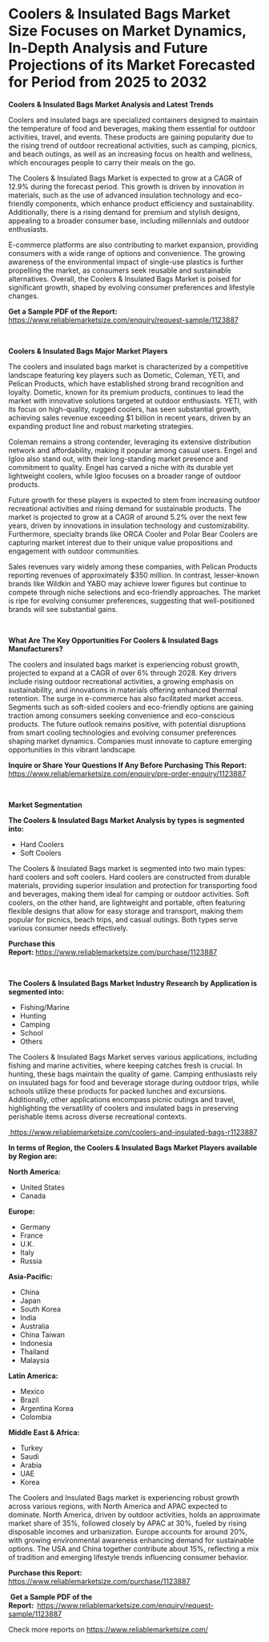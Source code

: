 <p><h1>Coolers & Insulated Bags Market Size Focuses on Market Dynamics, In-Depth Analysis and Future Projections of its Market Forecasted for Period from 2025 to 2032</h1></p><p><strong>Coolers & Insulated Bags Market Analysis and Latest Trends</strong></p>
<p><p>Coolers and insulated bags are specialized containers designed to maintain the temperature of food and beverages, making them essential for outdoor activities, travel, and events. These products are gaining popularity due to the rising trend of outdoor recreational activities, such as camping, picnics, and beach outings, as well as an increasing focus on health and wellness, which encourages people to carry their meals on the go.</p><p>The Coolers & Insulated Bags Market is expected to grow at a CAGR of 12.9% during the forecast period. This growth is driven by innovation in materials, such as the use of advanced insulation technology and eco-friendly components, which enhance product efficiency and sustainability. Additionally, there is a rising demand for premium and stylish designs, appealing to a broader consumer base, including millennials and outdoor enthusiasts.</p><p>E-commerce platforms are also contributing to market expansion, providing consumers with a wide range of options and convenience. The growing awareness of the environmental impact of single-use plastics is further propelling the market, as consumers seek reusable and sustainable alternatives. Overall, the Coolers & Insulated Bags Market is poised for significant growth, shaped by evolving consumer preferences and lifestyle changes.</p></p>
<p><strong>Get a Sample PDF of the Report:&nbsp;</strong> <a href="https://www.reliablemarketsize.com/enquiry/request-sample/1123887?utm_campaign=1131&utm_medium=2&utm_source=Github&utm_content=ia&utm_term=18022025&utm_id=coolers-insulated-bags">https://www.reliablemarketsize.com/enquiry/request-sample/1123887</a></p>
<p>&nbsp;</p>
<p><strong>Coolers & Insulated Bags Major Market Players</strong></p>
<p><p>The coolers and insulated bags market is characterized by a competitive landscape featuring key players such as Dometic, Coleman, YETI, and Pelican Products, which have established strong brand recognition and loyalty. Dometic, known for its premium products, continues to lead the market with innovative solutions targeted at outdoor enthusiasts. YETI, with its focus on high-quality, rugged coolers, has seen substantial growth, achieving sales revenue exceeding $1 billion in recent years, driven by an expanding product line and robust marketing strategies.</p><p>Coleman remains a strong contender, leveraging its extensive distribution network and affordability, making it popular among casual users. Engel and Igloo also stand out, with their long-standing market presence and commitment to quality. Engel has carved a niche with its durable yet lightweight coolers, while Igloo focuses on a broader range of outdoor products.</p><p>Future growth for these players is expected to stem from increasing outdoor recreational activities and rising demand for sustainable products. The market is projected to grow at a CAGR of around 5.2% over the next few years, driven by innovations in insulation technology and customizability. Furthermore, specialty brands like ORCA Cooler and Polar Bear Coolers are capturing market interest due to their unique value propositions and engagement with outdoor communities.</p><p>Sales revenues vary widely among these companies, with Pelican Products reporting revenues of approximately $350 million. In contrast, lesser-known brands like Wildkin and YABO may achieve lower figures but continue to compete through niche selections and eco-friendly approaches. The market is ripe for evolving consumer preferences, suggesting that well-positioned brands will see substantial gains.</p></p>
<p>&nbsp;</p>
<p><strong>What Are The Key Opportunities For Coolers & Insulated Bags Manufacturers?</strong></p>
<p><p>The coolers and insulated bags market is experiencing robust growth, projected to expand at a CAGR of over 6% through 2028. Key drivers include rising outdoor recreational activities, a growing emphasis on sustainability, and innovations in materials offering enhanced thermal retention. The surge in e-commerce has also facilitated market access. Segments such as soft-sided coolers and eco-friendly options are gaining traction among consumers seeking convenience and eco-conscious products. The future outlook remains positive, with potential disruptions from smart cooling technologies and evolving consumer preferences shaping market dynamics. Companies must innovate to capture emerging opportunities in this vibrant landscape.</p></p>
<p><strong>Inquire or Share Your Questions If Any Before Purchasing This Report:</strong> <a href="https://www.reliablemarketsize.com/enquiry/pre-order-enquiry/1123887?utm_campaign=1131&utm_medium=2&utm_source=Github&utm_content=ia&utm_term=18022025&utm_id=coolers-insulated-bags">https://www.reliablemarketsize.com/enquiry/pre-order-enquiry/1123887</a></p>
<p>&nbsp;</p>
<p><strong>Market Segmentation</strong></p>
<p><strong>The Coolers & Insulated Bags Market Analysis by types is segmented into:</strong></p>
<p><ul><li>Hard Coolers</li><li>Soft Coolers</li></ul></p>
<p><p>The Coolers & Insulated Bags market is segmented into two main types: hard coolers and soft coolers. Hard coolers are constructed from durable materials, providing superior insulation and protection for transporting food and beverages, making them ideal for camping or outdoor activities. Soft coolers, on the other hand, are lightweight and portable, often featuring flexible designs that allow for easy storage and transport, making them popular for picnics, beach trips, and casual outings. Both types serve various consumer needs effectively.</p></p>
<p><strong>Purchase this Report:&nbsp;</strong><a href="https://www.reliablemarketsize.com/purchase/1123887?utm_campaign=1131&utm_medium=2&utm_source=Github&utm_content=ia&utm_term=18022025&utm_id=coolers-insulated-bags">https://www.reliablemarketsize.com/purchase/1123887</a></p>
<p>&nbsp;</p>
<p><strong>The Coolers & Insulated Bags Market Industry Research by Application is segmented into:</strong></p>
<p><ul><li>Fishing/Marine</li><li>Hunting</li><li>Camping</li><li>School</li><li>Others</li></ul></p>
<p><p>The Coolers & Insulated Bags Market serves various applications, including fishing and marine activities, where keeping catches fresh is crucial. In hunting, these bags maintain the quality of game. Camping enthusiasts rely on insulated bags for food and beverage storage during outdoor trips, while schools utilize these products for packed lunches and excursions. Additionally, other applications encompass picnic outings and travel, highlighting the versatility of coolers and insulated bags in preserving perishable items across diverse recreational contexts.</p></p>
<p><a href="https://www.reliablemarketsize.com/coolers-and-insulated-bags-r1123887?utm_campaign=1131&utm_medium=2&utm_source=Github&utm_content=ia&utm_term=18022025&utm_id=coolers-insulated-bags">&nbsp;https://www.reliablemarketsize.com/coolers-and-insulated-bags-r1123887</a></p>
<p><strong>In terms of Region, the Coolers & Insulated Bags Market Players available by Region are:</strong></p>
<p>
    <p> <strong> North America: </strong>
        <ul>
            <li>United States</li>
            <li>Canada</li>
        </ul>
        </p> 
    <p> <strong> Europe: </strong>
        <ul>
            <li>Germany</li>
            <li>France</li>
            <li>U.K.</li>
            <li>Italy</li>
            <li>Russia</li>
        </ul>
        </p> 
    <p> <strong> Asia-Pacific: </strong>
        <ul>
            <li>China</li>
            <li>Japan</li>
            <li>South Korea</li>
            <li>India</li>
            <li>Australia</li>
            <li>China Taiwan</li>
            <li>Indonesia</li>
            <li>Thailand</li>
            <li>Malaysia</li>
        </ul>
        </p> 
    <p> <strong> Latin America: </strong>
        <ul>
            <li>Mexico</li>
            <li>Brazil</li>
            <li>Argentina Korea</li>
            <li>Colombia</li>
        </ul>
        </p> 
    <p> <strong> Middle East & Africa: </strong>
        <ul>
            <li>Turkey</li>
            <li>Saudi</li>
            <li>Arabia</li>
            <li>UAE</li>
            <li>Korea</li>
        </ul>
    </p>
    </p>
<p><p>The Coolers and Insulated Bags market is experiencing robust growth across various regions, with North America and APAC expected to dominate. North America, driven by outdoor activities, holds an approximate market share of 35%, followed closely by APAC at 30%, fueled by rising disposable incomes and urbanization. Europe accounts for around 20%, with growing environmental awareness enhancing demand for sustainable options. The USA and China together contribute about 15%, reflecting a mix of tradition and emerging lifestyle trends influencing consumer behavior.</p></p>
<p><strong>Purchase this Report: </strong><a href="https://www.reliablemarketsize.com/purchase/1123887?utm_campaign=1131&utm_medium=2&utm_source=Github&utm_content=ia&utm_term=18022025&utm_id=coolers-insulated-bags">https://www.reliablemarketsize.com/purchase/1123887</a></p>
<p>&nbsp;<strong>Get a Sample PDF of the Report:&nbsp;&nbsp;</strong><a href="https://www.reliablemarketsize.com/enquiry/request-sample/1123887?utm_campaign=1131&utm_medium=2&utm_source=Github&utm_content=ia&utm_term=18022025&utm_id=coolers-insulated-bags">https://www.reliablemarketsize.com/enquiry/request-sample/1123887</a></p>
<p><strong></strong></p>
<p>Check more reports on <a href="https://www.reliablemarketsize.com/?utm_campaign=1131&utm_medium=2&utm_source=Github&utm_content=ia&utm_term=18022025&utm_id=coolers-insulated-bags">https://www.reliablemarketsize.com/</a></p>